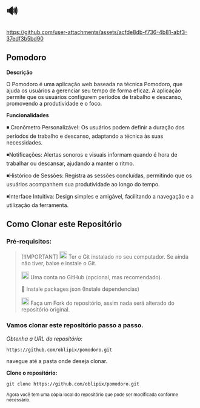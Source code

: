 # 🔊


https://github.com/user-attachments/assets/acfde8db-f736-4b81-abf3-37edf3b5bd90





## Pomodoro

**Descrição**

O Pomodoro é uma aplicação web baseada na técnica Pomodoro, que ajuda os usuários a gerenciar seu tempo de forma eficaz. A aplicação permite que os usuários configurem períodos de trabalho e descanso, promovendo a produtividade e o foco.

**Funcionalidades**

◾ Cronômetro Personalizável: Os usuários podem definir a duração dos períodos de trabalho e descanso, adaptando a técnica às suas necessidades.

◾Notificações: Alertas sonoros e visuais informam quando é hora de trabalhar ou descansar, ajudando a manter o ritmo.

◾Histórico de Sessões: Registra as sessões concluídas, permitindo que os usuários acompanhem sua produtividade ao longo do tempo.

◾Interface Intuitiva: Design simples e amigável, facilitando a navegação e a utilização da ferramenta.








## Como Clonar este Repositório



 ### Pré-requisitos:

>  [!IMPORTANT]
>  <img src="https://git-scm.com/images/logos/downloads/Git-Icon-1788C.png" alt="Git Logo" width="20"/> Ter o Git instalado no seu computador. Se ainda não tiver, baixe e instale o Git.
>
> 
>
>
><img src="https://github.githubassets.com/images/modules/logos_page/GitHub-Mark.png" alt="GitHub logo" width="20"/> Uma conta no GitHub (opcional, mas recomendado).
> 
>
> 📌 Instale packages json (Instale dependencias)
> 
> 
>   <img src="https://img.icons8.com/ios/50/000000/code-fork.png" alt="Fork Icon" width="20"/>  Faça um Fork do repositório, assim nada será alterado do repositório original.
>
> 
>
> 
>
>
>





 ### Vamos clonar este repositório passo a passo. 



_Obtenha a URL do repositório:_

```https://github.com/oblipix/pomodoro.git```


navegue até a pasta onde deseja clonar.


**Clone o repositório:**


```git clone https://github.com/oblipix/pomodoro.git ``` 


<sub> Agora você tem uma cópia local do repositório que pode ser modificada conforme necessário. </sub>














